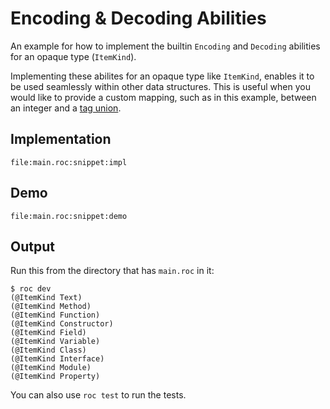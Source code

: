 # Encoding & Decoding Abilities

An example for how to implement the builtin `Encoding` and `Decoding` abilities for an opaque type (`ItemKind`).

Implementing these abilites for an opaque type like `ItemKind`, enables it to be used seamlessly within other data structures.
This is useful when you would like to provide a custom mapping, such as in this example, between an integer and a [tag union](https://www.roc-lang.org/tutorial#tag-union-types).

## Implementation
```roc
file:main.roc:snippet:impl
```

## Demo
```roc
file:main.roc:snippet:demo
```

## Output

Run this from the directory that has `main.roc` in it:

```
$ roc dev
(@ItemKind Text)
(@ItemKind Method)
(@ItemKind Function)
(@ItemKind Constructor)
(@ItemKind Field)
(@ItemKind Variable)
(@ItemKind Class)
(@ItemKind Interface)
(@ItemKind Module)
(@ItemKind Property)
```

You can also use `roc test` to run the tests.
